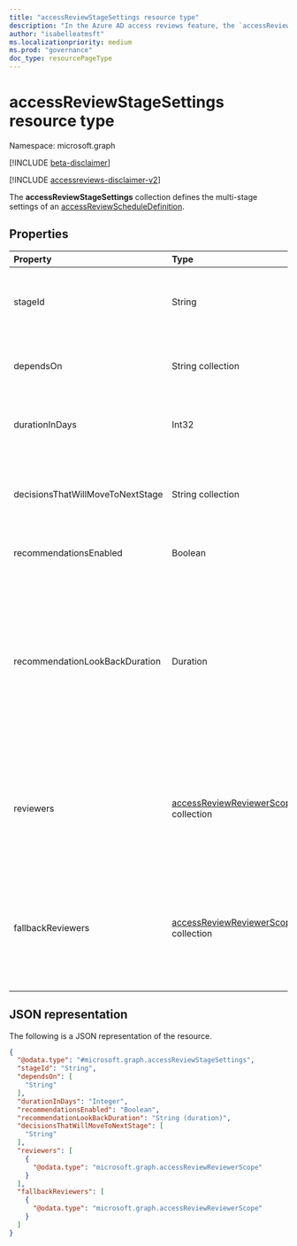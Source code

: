 ```yaml
---
title: "accessReviewStageSettings resource type"
description: "In the Azure AD access reviews feature, the `accessReviewStageSettings` represents the stage settings associated with an multi-stage access review series."
author: "isabelleatmsft"
ms.localizationpriority: medium
ms.prod: "governance"
doc_type: resourcePageType
---
```


# accessReviewStageSettings resource type

Namespace: microsoft.graph

[!INCLUDE [beta-disclaimer](../../includes/beta-disclaimer.md)]

[!INCLUDE [accessreviews-disclaimer-v2](../../includes/accessreviews-disclaimer-v2.md)]

The **accessReviewStageSettings** collection defines the multi-stage settings of an [accessReviewScheduleDefinition](accessreviewscheduledefinition.md). 

## Properties
|Property|Type|Description|
|:---|:---|:---|
|stageId|String|Unique identifier of the accessReviewStageSettings. The stageId will be used in dependsOn property to indicate the stage relationship.|
|dependsOn|String collection|Define the sequential or parallel order of each stageSettings. Only sequential stages are currently supported.|
|durationInDays|Int32|The duration of the stage. The total duration in days cannot exceed the instanceDurationInDays in settings.|
|decisionsThatWillMoveToNextStage|String collection|Indicate which decisions will go to the next stage. Can be a sub-set of "Approve", "Deny", "Recommendation", or "NotReviewed". If not provided, all decisions will go to the next stage.|
|recommendationsEnabled|Boolean|Indicates whether showing recommendations to reviewers is enabled.|
| recommendationLookBackDuration | Duration| Optional field. Indicates the time period of inactivity (with respect to the start date of the review instance) that recommendations will be configured from. The recommendation will be to `deny` if the user is inactive during the look back duration. For reviews of groups and Azure AD roles, any duration is accepted. For reviews of applications, 30 days is the maximum duration. If not specified, the duration is 30 days. |
|reviewers|[accessReviewReviewerScope](../resources/accessreviewreviewerscope.md) collection|Defines who the reviewers are. If none are specified, the review is a self-review (users review their own access).  For examples of options for assigning reviewers, see [Assign reviewers to your access review definition using the Microsoft Graph API](/graph/accessreviews-reviewers-concept). |
|fallbackReviewers|[accessReviewReviewerScope](../resources/accessreviewreviewerscope.md) collection|If provided, the fallback reviewers are asked to complete a review if the primary reviewers do not exist. For example, if managers are selected as `reviewers` and a principal under review does not have a manager in Azure AD, the fallback reviewers are asked to review that principal.|

## JSON representation
The following is a JSON representation of the resource.
<!-- {
  "blockType": "resource",
  "@odata.type": "microsoft.graph.accessReviewStageSettings"
}
-->
``` json
{
  "@odata.type": "#microsoft.graph.accessReviewStageSettings",
  "stageId": "String",
  "dependsOn": [
    "String"
  ],
  "durationInDays": "Integer",
  "recommendationsEnabled": "Boolean",
  "recommendationLookBackDuration": "String (duration)",
  "decisionsThatWillMoveToNextStage": [
    "String"
  ],
  "reviewers": [
    {
      "@odata.type": "microsoft.graph.accessReviewReviewerScope"
    }
  ],
  "fallbackReviewers": [
    {
      "@odata.type": "microsoft.graph.accessReviewReviewerScope"
    }
  ]
}
```

